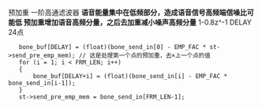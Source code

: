 预加重 一阶高通滤波器 **语音能量集中在低频部分，造成语音信号高频端信噪比可能低 预加重增加语音高频分量，之后去加重减小噪声高频分量**
1-0.8z^-1 
 DELAY 24点 
 ```
	bone_buf[DELAY] = (float)(bone_send_in[0] - EMP_FAC * st->send_pre_emp_mem); // 这是处理第一个点的预加重，去×上一个点的值
    for (i = 1; i < FRM_LEN; i++)
	{
		bone_buf[DELAY+i] = (float)(bone_send_in[i] - EMP_FAC * bone_send_in[i-1]);
	}
    st->send_pre_emp_mem = bone_send_in[FRM_LEN-1];
```

